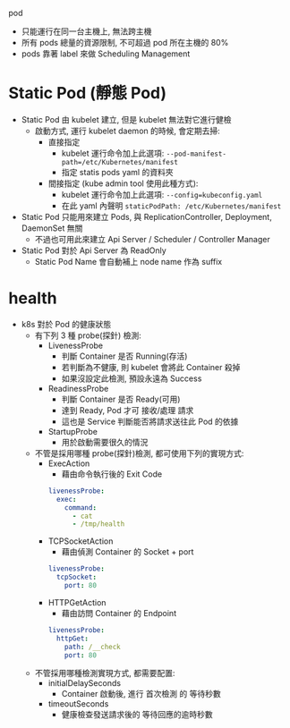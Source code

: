 

pod

- 只能運行在同一台主機上, 無法跨主機
- 所有 pods 總量的資源限制, 不可超過 pod 所在主機的 80%
- pods 靠著 label 來做 Scheduling Management


# Static Pod (靜態 Pod)

- Static Pod 由 kubelet 建立, 但是 kubelet 無法對它進行健檢
    - 啟動方式, 運行 kubelet daemon 的時候, 會定期去掃:
        - 直接指定
            - kubelet 運行命令加上此選項: `--pod-manifest-path=/etc/Kubernetes/manifest`
            - 指定 statis pods yaml 的資料夾
        - 間接指定 (kube admin tool 使用此種方式):
            - kubelet 運行命令加上此選項: `--config=kubeconfig.yaml`
            - 在此 yaml 內聲明 `staticPodPath: /etc/Kubernetes/manifest`
- Static Pod 只能用來建立 Pods, 與 ReplicationController, Deployment, DaemonSet 無關
    - 不過也可用此來建立 Api Server / Scheduler / Controller Manager
- Static Pod 對於 Api Server 為 ReadOnly
    - Static Pod Name 會自動補上 node name 作為 suffix


# health

- k8s 對於 Pod 的健康狀態
    - 有下列 3 種 probe(探針) 檢測:
        - LivenessProbe
            - 判斷 Container 是否 Running(存活)
            - 若判斷為不健康, 則 kubelet 會將此 Container 殺掉
            - 如果沒設定此檢測, 預設永遠為 Success
        - ReadinessProbe
            - 判斷 Container 是否 Ready(可用)
            - 達到 Ready, Pod 才可 接收/處理 請求
            - 這也是 Service 判斷能否將請求送往此 Pod 的依據
        - StartupProbe
            - 用於啟動需要很久的情況
    - 不管是採用哪種 probe(探針)檢測, 都可使用下列的實現方式:
        - ExecAction
            - 藉由命令執行後的 Exit Code
            ```yaml
            livenessProbe:
              exec:
                command:
                  - cat
                  - /tmp/health
            ```
        - TCPSocketAction
            - 藉由偵測 Container 的 Socket + port
            ```yaml
            livenessProbe:
              tcpSocket:
                port: 80
            ```
        - HTTPGetAction
            - 藉由訪問 Container 的 Endpoint
            ```yaml
            livenessProbe:
              httpGet:
                path: /__check
                port: 80
            ```
    - 不管採用哪種檢測實現方式, 都需要配置:
        - initialDelaySeconds
            - Container 啟動後, 進行 首次檢測 的 等待秒數
        - timeoutSeconds
            - 健康檢查發送請求後的 等待回應的逾時秒數